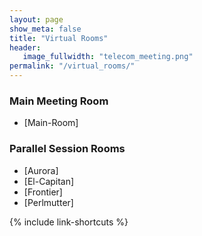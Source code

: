 ```yaml
---
layout: page
show_meta: false
title: "Virtual Rooms"
header:
   image_fullwidth: "telecom_meeting.png"
permalink: "/virtual_rooms/"
---
```


### Main Meeting Room
* [Main-Room]

### Parallel Session Rooms
* [Aurora]
* [El-Capitan]
* [Frontier]
* [Perlmutter]

{% include link-shortcuts %}

